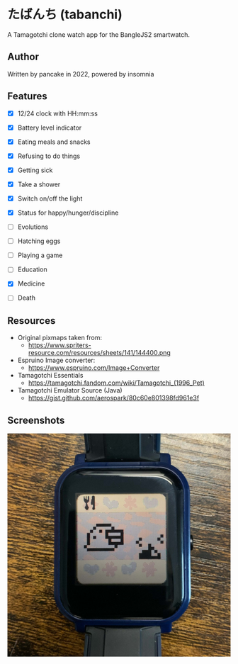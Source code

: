たばんち (tabanchi)
===================

A Tamagotchi clone watch app for the BangleJS2 smartwatch.

Author
------

Written by pancake in 2022, powered by insomnia

Features
--------

* [x] 12/24 clock with HH:mm:ss
* [x] Battery level indicator
* [x] Eating meals and snacks
* [x] Refusing to do things
* [x] Getting sick
* [x] Take a shower
* [x] Switch on/off the light
* [x] Status for happy/hunger/discipline
* [ ] Evolutions
* [ ] Hatching eggs
* [ ] Playing a game
* [ ] Education
* [x] Medicine
* [ ] Death


Resources
---------

* Original pixmaps taken from:
  - https://www.spriters-resource.com/resources/sheets/141/144400.png
* Espruino Image converter:
  - https://www.espruino.com/Image+Converter
* Tamagotchi Essentials
  - https://tamagotchi.fandom.com/wiki/Tamagotchi_(1996_Pet)
* Tamagotchi Emulator Source (Java)
  - https://gist.github.com/aerospark/80c60e801398fd961e3f

Screenshots
-----------
![tama on bangle](screenshot.jpg)


